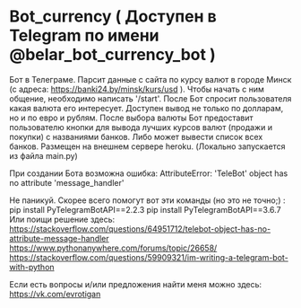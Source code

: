 # Bot_currency ( Доступен в Telegram по имени @belar_bot_currency_bot )
Бот в Телеграме. Парсит данные с сайта по курсу валют в городе Минск (с адреса: https://banki24.by/minsk/kurs/usd ). 
Чтобы начать с ним общение, необходимо написать '/start'.
После Бот спросит пользователя какая валюта его интересует.
Доступен вывод не только по долларам, но и по евро и рублям.
После выбора валюты Бот предоставит пользователю
кнопки для вывода лучших курсов валют (продажи и покупки) с названиями банков.
Либо может вывести список всех банков.
Размещен на внешнем сервере heroku.
(Локально запускается из файла main.py)

При создании Бота возможна ошибка:
AttributeError: 'TeleBot' object has no attribute 'message_handler' 

Не паникуй. Скорее всего помогут вот эти команды (но это не точно;) :
pip install PyTelegramBotAPI==2.2.3
pip install PyTelegramBotAPI==3.6.7
Или поищи решение здесь:
https://stackoverflow.com/questions/64951712/telebot-object-has-no-attribute-message-handler
https://www.pythonanywhere.com/forums/topic/26658/
https://stackoverflow.com/questions/59909321/im-writing-a-telegram-bot-with-python


Если есть вопросы и/или предложения найти меня можно здесь:
https://vk.com/evrotigan
